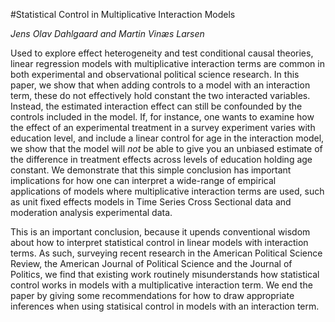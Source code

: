 #Statistical Control in Multiplicative Interaction Models

*Jens Olav Dahlgaard and Martin Vinæs Larsen*

Used to explore effect heterogeneity and test conditional causal theories, linear regression models with multiplicative interaction terms are common in both experimental and observational political science research. In this paper, we show that when adding controls to a model with an interaction term, these do not effectively hold constant the two interacted variables. Instead, the estimated interaction effect can still be confounded by the controls included in the model. If, for instance, one wants to examine how the effect of an experimental treatment in a survey experiment varies with education level, and include a linear control for age in the interaction model, we show that the model will *not* be able to give you an unbiased estimate of the difference in treatment effects across levels of education holding age constant. We demonstrate that this simple conclusion has important implications for how one can interpret a wide-range of empirical applications of models where multiplicative interaction terms are used, such as unit fixed effects models in Time Series Cross Sectional data and moderation analysis experimental data.

This is an important conclusion, because it upends conventional wisdom about how to interpret statistical control in linear models with interaction terms. As such, surveying recent research in the American Political Science Review, the American Journal of Political Science and the Journal of Politics, we find that existing work routinely misunderstands how statistical control works in models with a multiplicative interaction term. We end the paper by giving some recommendations for how to draw appropriate inferences when using statisical control in models with an interaction term.


